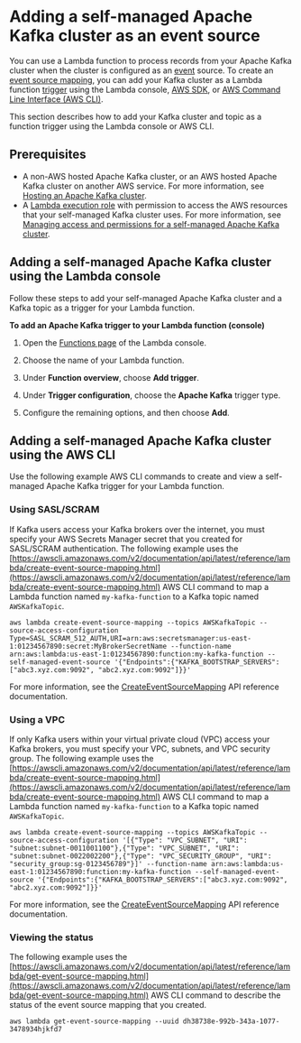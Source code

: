 # Adding a self\-managed Apache Kafka cluster as an event source<a name="services-smaa-topic-add"></a>

You can use a Lambda function to process records from your Apache Kafka cluster when the cluster is configured as an [event](gettingstarted-concepts.md#gettingstarted-concepts-event) source\. To create an [event source mapping](invocation-eventsourcemapping.md), you can add your Kafka cluster as a Lambda function [trigger](gettingstarted-concepts.md#gettingstarted-concepts-trigger) using the Lambda console, [AWS SDK](http://aws.amazon.com/getting-started/tools-sdks/), or [AWS Command Line Interface \(AWS CLI\)](https://docs.aws.amazon.com/cli/latest/userguide/cli-chap-install.html)\.

This section describes how to add your Kafka cluster and topic as a function trigger using the Lambda console or AWS CLI\.

## Prerequisites<a name="services-smaa-prereqs"></a>
+ A non\-AWS hosted Apache Kafka cluster, or an AWS hosted Apache Kafka cluster on another AWS service\. For more information, see [Hosting an Apache Kafka cluster](kafka-hosting.md)\.
+ A [Lambda execution role](lambda-intro-execution-role.md) with permission to access the AWS resources that your self\-managed Kafka cluster uses\. For more information, see [Managing access and permissions for a self\-managed Apache Kafka cluster](smaa-permissions.md)\.

## Adding a self\-managed Apache Kafka cluster using the Lambda console<a name="services-smaa-trigger"></a>

Follow these steps to add your self\-managed Apache Kafka cluster and a Kafka topic as a trigger for your Lambda function\.

**To add an Apache Kafka trigger to your Lambda function \(console\)**

1. Open the [Functions page](https://console.aws.amazon.com/lambda/home#/functions) of the Lambda console\.

1. Choose the name of your Lambda function\.

1. Under **Function overview**, choose **Add trigger**\.

1. Under **Trigger configuration**, choose the **Apache Kafka** trigger type\.

1. Configure the remaining options, and then choose **Add**\.

## Adding a self\-managed Apache Kafka cluster using the AWS CLI<a name="services-smak-aws-cli"></a>

Use the following example AWS CLI commands to create and view a self\-managed Apache Kafka trigger for your Lambda function\.

### Using SASL/SCRAM<a name="services-smak-aws-cli-create"></a>

If Kafka users access your Kafka brokers over the internet, you must specify your AWS Secrets Manager secret that you created for SASL/SCRAM authentication\. The following example uses the [https://awscli.amazonaws.com/v2/documentation/api/latest/reference/lambda/create-event-source-mapping.html](https://awscli.amazonaws.com/v2/documentation/api/latest/reference/lambda/create-event-source-mapping.html) AWS CLI command to map a Lambda function named `my-kafka-function` to a Kafka topic named `AWSKafkaTopic`\.

```
aws lambda create-event-source-mapping --topics AWSKafkaTopic --source-access-configuration Type=SASL_SCRAM_512_AUTH,URI=arn:aws:secretsmanager:us-east-1:01234567890:secret:MyBrokerSecretName --function-name arn:aws:lambda:us-east-1:01234567890:function:my-kafka-function --self-managed-event-source '{"Endpoints":{"KAFKA_BOOTSTRAP_SERVERS":["abc3.xyz.com:9092", "abc2.xyz.com:9092"]}}'
```

For more information, see the [CreateEventSourceMapping](https://docs.aws.amazon.com/lambda/latest/dg/API_CreateEventSourceMapping.html) API reference documentation\.

### Using a VPC<a name="services-smak-aws-cli-create-vpc"></a>

If only Kafka users within your virtual private cloud \(VPC\) access your Kafka brokers, you must specify your VPC, subnets, and VPC security group\. The following example uses the [https://awscli.amazonaws.com/v2/documentation/api/latest/reference/lambda/create-event-source-mapping.html](https://awscli.amazonaws.com/v2/documentation/api/latest/reference/lambda/create-event-source-mapping.html) AWS CLI command to map a Lambda function named `my-kafka-function` to a Kafka topic named `AWSKafkaTopic`\.

```
aws lambda create-event-source-mapping --topics AWSKafkaTopic --source-access-configuration '[{"Type": "VPC_SUBNET", "URI": "subnet:subnet-0011001100"},{"Type": "VPC_SUBNET", "URI": "subnet:subnet-0022002200"},{"Type": "VPC_SECURITY_GROUP", "URI": "security_group:sg-0123456789"}]' --function-name arn:aws:lambda:us-east-1:01234567890:function:my-kafka-function --self-managed-event-source '{"Endpoints":{"KAFKA_BOOTSTRAP_SERVERS":["abc3.xyz.com:9092", "abc2.xyz.com:9092"]}}'
```

For more information, see the [CreateEventSourceMapping](https://docs.aws.amazon.com/lambda/latest/dg/API_CreateEventSourceMapping.html) API reference documentation\.

### Viewing the status<a name="services-smak-aws-cli-view"></a>

The following example uses the [https://awscli.amazonaws.com/v2/documentation/api/latest/reference/lambda/get-event-source-mapping.html](https://awscli.amazonaws.com/v2/documentation/api/latest/reference/lambda/get-event-source-mapping.html) AWS CLI command to describe the status of the event source mapping that you created\.

```
aws lambda get-event-source-mapping --uuid dh38738e-992b-343a-1077-3478934hjkfd7
```